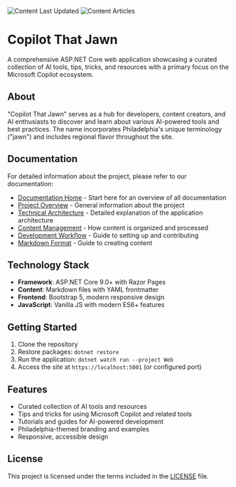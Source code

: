 ![Content Last Updated](https://img.shields.io/badge/Content%20Last%20Updated-2025--06--09-blue)
![Content Articles](https://img.shields.io/badge/Content%20Articles-5-green)
# Copilot That Jawn

A comprehensive ASP.NET Core web application showcasing a curated collection of AI tools, tips, tricks, and resources with a primary focus on the Microsoft Copilot ecosystem.

## About

"Copilot That Jawn" serves as a hub for developers, content creators, and AI enthusiasts to discover and learn about various AI-powered tools and best practices. The name incorporates Philadelphia's unique terminology ("jawn") and includes regional flavor throughout the site.

## Documentation

For detailed information about the project, please refer to our documentation:

- [Documentation Home](docs/README.md) - Start here for an overview of all documentation
- [Project Overview](docs/overview.md) - General information about the project
- [Technical Architecture](docs/technical-architecture.md) - Detailed explanation of the application architecture
- [Content Management](docs/content-management.md) - How content is organized and processed
- [Development Workflow](docs/development-workflow.md) - Guide to setting up and contributing
- [Markdown Format](docs/markdown-format.md) - Guide to creating content

## Technology Stack

- **Framework**: ASP.NET Core 9.0+ with Razor Pages
- **Content**: Markdown files with YAML frontmatter
- **Frontend**: Bootstrap 5, modern responsive design
- **JavaScript**: Vanilla JS with modern ES6+ features

## Getting Started

1. Clone the repository
2. Restore packages: `dotnet restore`
3. Run the application: `dotnet watch run --project Web`
4. Access the site at `https://localhost:5001` (or configured port)

## Features

- Curated collection of AI tools and resources
- Tips and tricks for using Microsoft Copilot and related tools
- Tutorials and guides for AI-powered development
- Philadelphia-themed branding and examples
- Responsive, accessible design

## License

This project is licensed under the terms included in the [LICENSE](LICENSE) file.
